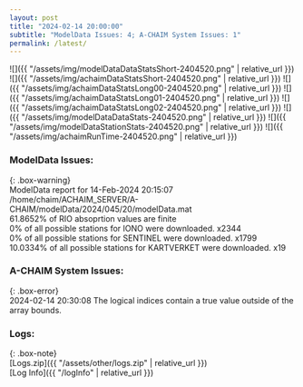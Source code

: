 ```yaml
---
layout: post
title: "2024-02-14 20:00:00"
subtitle: "ModelData Issues: 4; A-CHAIM System Issues: 1"
permalink: /latest/
---
```


![]({{ "/assets/img/modelDataDataStatsShort-2404520.png" | relative_url }})
![]({{ "/assets/img/achaimDataStatsShort-2404520.png" | relative_url }})
![]({{ "/assets/img/achaimDataStatsLong00-2404520.png" | relative_url }})
![]({{ "/assets/img/achaimDataStatsLong01-2404520.png" | relative_url }})
![]({{ "/assets/img/achaimDataStatsLong02-2404520.png" | relative_url }})
![]({{ "/assets/img/modelDataDataStats-2404520.png" | relative_url }})
![]({{ "/assets/img/modelDataStationStats-2404520.png" | relative_url }})
![]({{ "/assets/img/achaimRunTime-2404520.png" | relative_url }})


### ModelData Issues:  
  
{: .box-warning}  
 ModelData report for 14-Feb-2024 20:15:07   
 /home/chaim/ACHAIM_SERVER/A-CHAIM/modelData/2024/045/20/modelData.mat   
 61.8652% of RIO absoprtion values are finite   
 0% of all possible stations for IONO were downloaded. x2344   
 0% of all possible stations for SENTINEL were downloaded. x1799   
 10.0334% of all possible stations for KARTVERKET were downloaded. x19   
  
### A-CHAIM System Issues:  
  
{: .box-error}  
2024-02-14 20:30:08 The logical indices contain a true value outside of the array bounds.  

### Logs:  
  
{: .box-note}  
[Logs.zip]({{ "/assets/other/logs.zip" | relative_url }})  
[Log Info]({{ "/logInfo" | relative_url }})  
